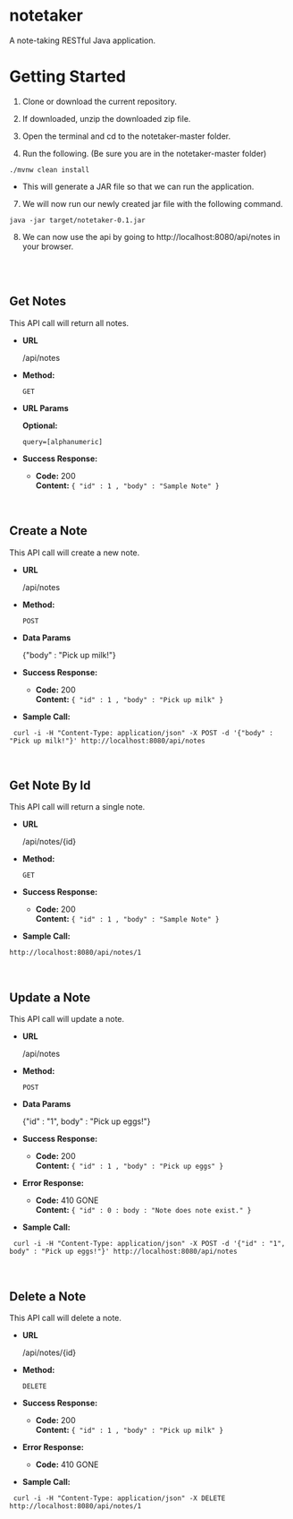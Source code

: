 # notetaker
A note-taking RESTful Java application.

# Getting Started
1. Clone or download the current repository.

2. If downloaded, unzip the downloaded zip file.

3. Open the terminal and cd to the notetaker-master folder.

4. Run the following. (Be sure you are in the notetaker-master folder) 
```
./mvnw clean install
```
- This will generate a JAR file so that we can run the application.

7. We will now run our newly created jar file with the following command.
```
java -jar target/notetaker-0.1.jar
```

8. We can now use the api by going to http://localhost:8080/api/notes in your browser.

</br>
</br>

**Get Notes**
----
  This API call will return all notes.

* **URL**

  /api/notes

* **Method:**
  
  `GET`
  
*  **URL Params**

   **Optional:**
 
   `query=[alphanumeric]`

* **Success Response:**

  * **Code:** 200 <br />
    **Content:** `{ "id" : 1 , "body" : "Sample Note" }`
    
</br>
    
    
**Create a Note**
----
  This API call will create a new note.

* **URL**

  /api/notes

* **Method:**
  
  `POST`

* **Data Params**

  {"body" : "Pick up milk!"}

* **Success Response:**

  * **Code:** 200 <br />
    **Content:** `{ "id" : 1 , "body" : "Pick up milk" }`    

* **Sample Call:**
```
 curl -i -H "Content-Type: application/json" -X POST -d '{"body" : "Pick up milk!"}' http://localhost:8080/api/notes
```
</br>


 **Get Note By Id**
----
  This API call will return a single note.

* **URL**

  /api/notes/{id}

* **Method:**
  
  `GET`

* **Success Response:**

  * **Code:** 200 <br />
    **Content:** `{ "id" : 1 , "body" : "Sample Note" }`
    
* **Sample Call:**
```
http://localhost:8080/api/notes/1
 ```
 </br>

 **Update a Note**
----
  This API call will update a note.

* **URL**

  /api/notes

* **Method:**
  
  `POST`

* **Data Params**

  {"id" : "1", body" : "Pick up eggs!"}

* **Success Response:**

  * **Code:** 200 <br />
    **Content:** `{ "id" : 1 , "body" : "Pick up eggs" }`    

* **Error Response:**

  * **Code:** 410 GONE <br />
    **Content:** `{ "id" : 0 : body : "Note does note exist." }`

* **Sample Call:**
```
 curl -i -H "Content-Type: application/json" -X POST -d '{"id" : "1", body" : "Pick up eggs!"}' http://localhost:8080/api/notes
 ```
 </br>

 **Delete a Note**
----
  This API call will delete a note.

* **URL**

  /api/notes/{id}

* **Method:**
  
  `DELETE`
  
* **Success Response:**

  * **Code:** 200 <br />
    **Content:** `{ "id" : 1 , "body" : "Pick up milk" }` 
    
* **Error Response:**

  * **Code:** 410 GONE <br />

* **Sample Call:**
```
 curl -i -H "Content-Type: application/json" -X DELETE http://localhost:8080/api/notes/1
 ```

